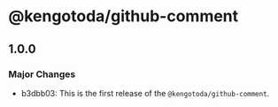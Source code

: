 # @kengotoda/github-comment

## 1.0.0

### Major Changes

- b3dbb03: This is the first release of the `@kengotoda/github-comment`.
